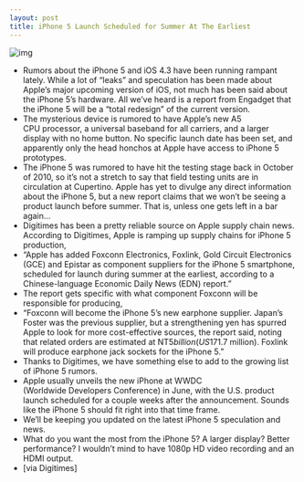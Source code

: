 ```yaml
---
layout: post
title: iPhone 5 Launch Scheduled for Summer At The Earliest
---
```

![img](http://media.idownloadblog.com/wp-content/uploads/2011/01/iPhone-Parts.png)
* Rumors about the iPhone 5 and iOS 4.3 have been running rampant lately. While a lot of “leaks” and speculation has been made about Apple’s major upcoming version of iOS, not much has been said about the iPhone 5’s hardware. All we’ve heard is a report from Engadget that the iPhone 5 will be a “total redesign” of the current version.
* The mysterious device is rumored to have Apple’s new A5 CPU processor, a universal baseband for all carriers, and a larger display with no home button. No specific launch date has been set, and apparently only the head honchos at Apple have access to iPhone 5 prototypes.
* The iPhone 5 was rumored to have hit the testing stage back in October of 2010, so it’s not a stretch to say that field testing units are in circulation at Cupertino. Apple has yet to divulge any direct information about the iPhone 5, but a new report claims that we won’t be seeing a product launch before summer. That is, unless one gets left in a bar again…
* Digitimes has been a pretty reliable source on Apple supply chain news. According to Digitimes, Apple is ramping up supply chains for iPhone 5 production,
* “Apple has added Foxconn Electronics, Foxlink, Gold Circuit Electronics (GCE) and Epistar as component suppliers for the iPhone 5 smartphone, scheduled for launch during summer at the earliest, according to a Chinese-language Economic Daily News (EDN) report.”
* The report gets specific with what component Foxconn will be responsible for producing,
* “Foxconn will become the iPhone 5’s new earphone supplier. Japan’s Foster was the previous supplier, but a strengthening yen has spurred Apple to look for more cost-effective sources, the report said, noting that related orders are estimated at NT$5 billion (US$171.7 million). Foxlink will produce earphone jack sockets for the iPhone 5.”
* Thanks to Digitimes, we have something else to add to the growing list of iPhone 5 rumors.
* Apple usually unveils the new iPhone at WWDC (Worldwide Developers Conference) in June, with the U.S. product launch scheduled for a couple weeks after the announcement. Sounds like the iPhone 5 should fit right into that time frame.
* We’ll be keeping you updated on the latest iPhone 5 speculation and news.
* What do you want the most from the iPhone 5? A larger display? Better performance? I wouldn’t mind to have 1080p HD video recording and an HDMI output.
* [via Digitimes]

